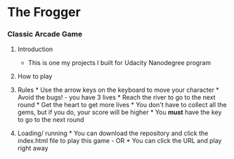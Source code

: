 # The Frogger
### Classic Arcade Game


1. Introduction
    * This is one my projects I built for Udacity Nanodegree program
    
2. How to play
  1. Rules
    * Use the arrow keys on the keyboard to move your character
    * Avoid the bugs! - you have 3 lives
    * Reach the river to go to the next round
    * Get the heart to get more lives
    * You don't have to collect all the gems, but if you do, your score will be higher
    * You **must** have the key to go to the next round
  2. Loading/ running
    * You can download the repository and click the index.html file to play this game
    - OR
    * You can click the URL and play right away